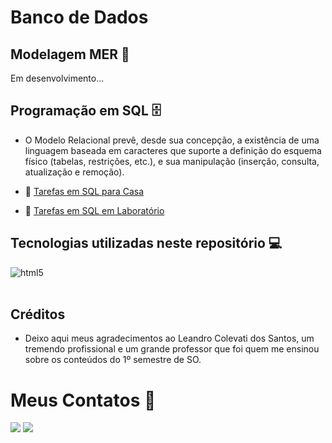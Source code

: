 # **Banco de Dados**

## **Modelagem MER 🎨**

Em desenvolvimento...

## **Programação em SQL 🗄️**

- O Modelo Relacional prevê, desde sua concepção, a existência de
uma linguagem baseada em caracteres que suporte a definição do
esquema físico (tabelas, restrições, etc.), e sua manipulação (inserção,
consulta, atualização e remoção).

- 📌 [Tarefas em SQL para Casa](https://github.com/KawanSerafim/Banco_De_Dados/tree/main/SQL/Casa)
- 📌 [Tarefas em SQL em Laboratório](https://github.com/KawanSerafim/Banco_De_Dados/tree/main/SQL/Laboratório)

## **Tecnologias utilizadas neste repositório 💻**
<div style="display: inline_block">
    <img align="center" alt="html5" src="https://img.shields.io/badge/Microsoft_SQL_Server-CC2927?style=for-the-badge&logo=microsoft-sql-server&logoColor=white" />
</div><br/>

## **Créditos**

- Deixo aqui meus agradecimentos ao Leandro Colevati dos Santos, um tremendo profissional e um grande professor que foi quem me ensinou sobre os conteúdos do 1º semestre de SO.

# **Meus Contatos** 📱

<div>
    <a href="https://www.linkedin.com/in/kawan-serafim/"><img src="https://img.shields.io/badge/LinkedIn-0077B5?style=for-the-badge&logo=linkedin&logoColor=white" target="_blank"></a>
    <a href="mailto:kawanserafimdesouza@gmail.com"><img src="https://img.shields.io/badge/Gmail-D14836?style=for-the-badge&logo=gmail&logoColor=white" target="_blank"></a>
</div><br/>
